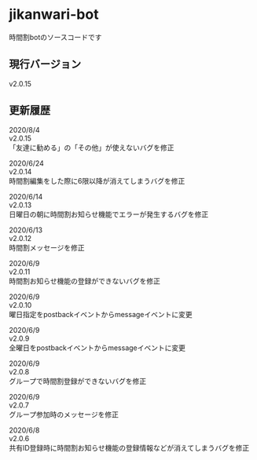 # jikanwari-bot

時間割botのソースコードです

## 現行バージョン

v2.0.15

## 更新履歴

2020/8/4  
v2.0.15  
「友達に勧める」の「その他」が使えないバグを修正

2020/6/24  
v2.0.14  
時間割編集をした際に6限以降が消えてしまうバグを修正

2020/6/14  
v2.0.13  
日曜日の朝に時間割お知らせ機能でエラーが発生するバグを修正

2020/6/13  
v2.0.12  
時間割メッセージを修正

2020/6/9  
v2.0.11  
時間割お知らせ機能の登録ができないバグを修正

2020/6/9  
v2.0.10  
曜日指定をpostbackイベントからmessageイベントに変更

2020/6/9  
v2.0.9  
全曜日をpostbackイベントからmessageイベントに変更

2020/6/9  
v2.0.8  
グループで時間割登録ができないバグを修正

2020/6/9  
v2.0.7  
グループ参加時のメッセージを修正

2020/6/8  
v2.0.6  
共有ID登録時に時間割お知らせ機能の登録情報などが消えてしまうバグを修正

